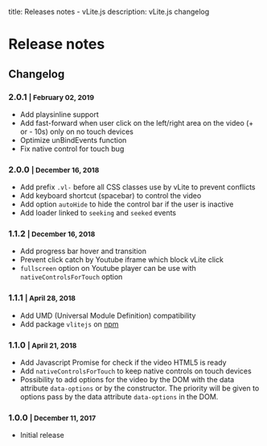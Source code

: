 title: Releases notes - vLite.js
description: vLite.js changelog

# Release notes

## Changelog

### 2.0.1 <small>| February 02, 2019</small>

* Add playsinline support
* Add fast-forward when user click on the left/right area on the video (+ or - 10s) only on no touch devices
* Optimize unBindEvents function
* Fix native control for touch bug

### 2.0.0 <small>| December 16, 2018</small>

* Add prefix `.vl-` before all CSS classes use by vLite to prevent conflicts
* Add keyboard shortcut (spacebar) to control the video
* Add option `autoHide` to hide the control bar if the user is inactive
* Add loader linked to `seeking` and `seeked` events

### 1.1.2 <small>| December 16, 2018</small>

* Add progress bar hover and transition
* Prevent click catch by Youtube iframe which block vLite click
* `fullscreen` option on Youtube player can be use with `nativeControlsForTouch` option

### 1.1.1 <small>| April 28, 2018</small>

* Add UMD (Universal Module Definition) compatibility
* Add package `vlitejs` on [npm](https://www.npmjs.com/package/vlitejs)

### 1.1.0 <small>| April 21, 2018</small>

* Add Javascript Promise for check if the video HTML5 is ready
* Add `nativeControlsForTouch` to keep native controls on touch devices
* Possibility to add options for the video by the DOM with the data attribute `data-options` or by the constructor. The priority will be given to options pass by the data attribute `data-options` in the DOM.

### 1.0.0 <small>| December 11, 2017</small>

* Initial release

<script>
  ((window.gitter = {}).chat = {}).options = {
    room: 'vlitejs/vlitejs'
  };
</script>
<script src="https://sidecar.gitter.im/dist/sidecar.v1.js" async defer></script>